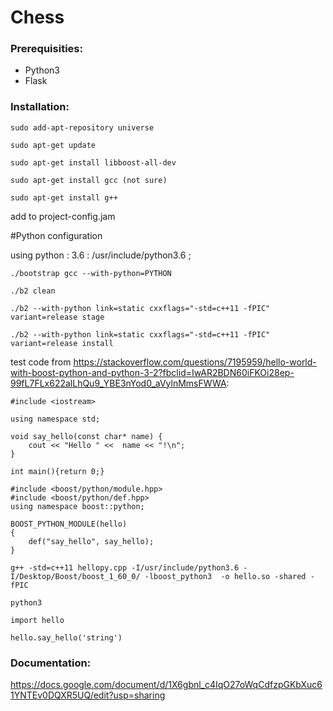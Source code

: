 # Chess

### Prerequisities:
- Python3
- Flask


### Installation:

```sudo add-apt-repository universe```

```sudo apt-get update```

```sudo apt-get install libboost-all-dev```

```sudo apt-get install gcc (not sure)```

```sudo apt-get install g++```

add to project-config.jam

#Python configuration

using python : 3.6 : /usr/include/python3.6 ;


```./bootstrap gcc --with-python=PYTHON```

```./b2 clean```

```./b2 --with-python link=static cxxflags="-std=c++11 -fPIC" variant=release stage```

```./b2 --with-python link=static cxxflags="-std=c++11 -fPIC" variant=release install```


test code from https://stackoverflow.com/questions/7195959/hello-world-with-boost-python-and-python-3-2?fbclid=IwAR2BDN60iFKOi28ep-99fL7FLx622alLhQu9_YBE3nYod0_aVylnMmsFWWA:

```
#include <iostream>

using namespace std;

void say_hello(const char* name) {
    cout << "Hello " <<  name << "!\n";
}

int main(){return 0;}

#include <boost/python/module.hpp>
#include <boost/python/def.hpp>
using namespace boost::python;

BOOST_PYTHON_MODULE(hello)
{
    def("say_hello", say_hello);
}
```

```g++ -std=c++11 hellopy.cpp -I/usr/include/python3.6 -I/Desktop/Boost/boost_1_60_0/ -lboost_python3  -o hello.so -shared -fPIC```


```python3```

```import hello```

```hello.say_hello('string')```




### Documentation:
https://docs.google.com/document/d/1X6gbnl_c4IqO27oWqCdfzpGKbXuc61YNTEv0DQXR5UQ/edit?usp=sharing
